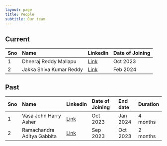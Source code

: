 ```yaml
---
layout: page
title: People
subtitle: Our team
---
```


## Current


|  Sno | Name| Linkedin| Date of Joining |
| :------ |:--- | :--- | :--- |
| 1 | Dheeraj Reddy Mallapu   | [Link](https://www.linkedin.com/in/dheeraj-reddy-mallapu-1622a3174/)   | Oct 2023        |
| 2 | Jakka Shiva Kumar Reddy | [Link](https://www.linkedin.com/in/jakka-shiva-kumar-reddy-3728a125b/) | Feb 2024        |

## Past

|  Sno | Name| Linkedin| Date of Joining | End date | Duration |
| :------ |:--- | :--- | :--- | :--- | :--- |
| 1 | Vasa John Harry Asher   | [Link](https://www.linkedin.com/in/harry-asher-54601523b/)   | Oct 2023        | Jan 2024        | 4 months        |
| 2 | Ramachandra Aditya Gabbita | [Link](https://www.linkedin.com/in/agabbita/) | Sep 2023        | Oct 2023        | 2 months        |
